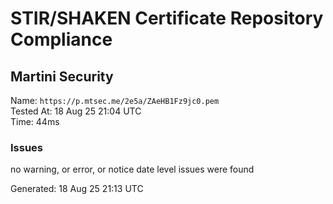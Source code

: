 # STIR/SHAKEN Certificate Repository Compliance

## Martini Security

Name: `https://p.mtsec.me/2e5a/ZAeHB1Fz9jc0.pem`\
Tested At: 18 Aug 25 21:04 UTC\
Time: 44ms

### Issues

no warning, or error, or notice date level issues were found

Generated: 18 Aug 25 21:13 UTC